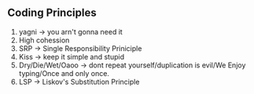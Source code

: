## Coding Principles
1. yagni -> you arn't gonna need it
2. High cohession
3. SRP -> Single Responsibility Priniciple
4. Kiss -> keep it simple and stupid
5. Dry/Die/Wet/Oaoo -> dont repeat yourself/duplication is evil/We Enjoy typing/Once and only once.
6. LSP -> Liskov's Substitution Principle
